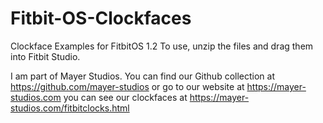 # Fitbit-OS-Clockfaces
Clockface Examples for FitbitOS 1.2
To use, unzip the files and drag them into Fitbit Studio.

I am part of Mayer Studios. You can find our Github collection at https://github.com/mayer-studios or go to our website at https://mayer-studios.com you can see our clockfaces at https://mayer-studios.com/fitbitclocks.html

